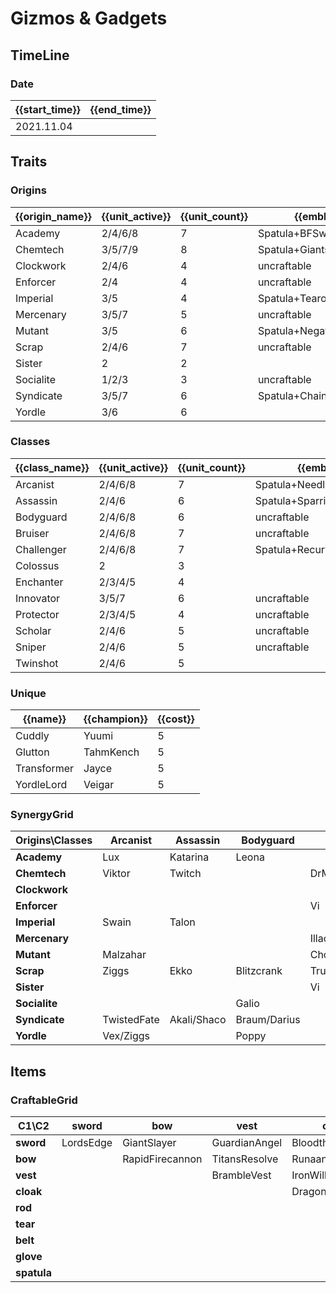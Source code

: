 # Gizmos & Gadgets

## TimeLine
### Date
| {{start_time}} | {{end_time}} |
| -              | -            |
| 2021.11.04     |              |

## Traits
### Origins
| {{origin_name}} | {{unit_active}} | {{unit_count}} | {{emblem}}               | {{desc}} |
| -               | -               | -              | -                        | -        |
| Academy         | 2/4/6/8         | 7              | Spatula+BFSword          |          |
| Chemtech        | 3/5/7/9         | 8              | Spatula+GiantsBelt       |          |
| Clockwork       | 2/4/6           | 4              | uncraftable              |          |
| Enforcer        | 2/4             | 4              | uncraftable              |          |
| Imperial        | 3/5             | 4              | Spatula+Tearofthegoddess |          |
| Mercenary       | 3/5/7           | 5              | uncraftable              |          |
| Mutant          | 3/5             | 6              | Spatula+NegatronCloak    |          |
| Scrap           | 2/4/6           | 7              | uncraftable              |          |
| Sister          | 2               | 2              |                          |          |
| Socialite       | 1/2/3           | 3              | uncraftable              |          |
| Syndicate       | 3/5/7           | 6              | Spatula+ChainVest        |          |
| Yordle          | 3/6             | 6              |                          |          |

### Classes
| {{class_name}} | {{unit_active}} | {{unit_count}} | {{emblem}}                 | {{desc}} |
| -              | -               | -              | -                          | -        |
| Arcanist       | 2/4/6/8         | 7              | Spatula+NeedlesslyLargeRod |          |
| Assassin       | 2/4/6           | 6              | Spatula+SparringGloves     |          |
| Bodyguard      | 2/4/6/8         | 6              | uncraftable                |          |
| Bruiser        | 2/4/6/8         | 7              | uncraftable                |          |
| Challenger     | 2/4/6/8         | 7              | Spatula+RecurveBow         |          |
| Colossus       | 2               | 3              |                            |          |
| Enchanter      | 2/3/4/5         | 4              |                            |          |
| Innovator      | 3/5/7           | 6              | uncraftable                |          |
| Protector      | 2/3/4/5         | 4              | uncraftable                |          |
| Scholar        | 2/4/6           | 5              | uncraftable                |          |
| Sniper         | 2/4/6           | 5              | uncraftable                |          |
| Twinshot       | 2/4/6           | 5              |                            |          |

### Unique
| {{name}}    | {{champion}} | {{cost}} |
| -           | -            | -        |
| Cuddly      | Yuumi        | 5        |
| Glutton     | TahmKench    | 5        |
| Transformer | Jayce        | 5        |
| YordleLord  | Veigar       | 5        |

### SynergyGrid
| ****Origins\Classes**** | **Arcanist** | **Assassin** | **Bodyguard** | **Bruiser**      | **Challenger** | **Colossus** | **Enchanter** | **Innovator** | **Protector** | **Scholar**  | **Sniper**  | **Twinshot** |
| -                       | -            | -            | -             | -                | -              | -            | -             | -             | -             | -            | -           | -            |
| **Academy**             | Lux          | Katarina     | Leona         |                  | Yone           |              |               |               | Garen         | Yuumi        |             | Graves       |
| **Chemtech**            | Viktor       | Twitch       |               | DrMundo/Zac      | Warwick        |              |               | Singed        |               | Lissandra    |             | Urgot        |
| **Clockwork**           |              |              |               |                  | Camille        |              | Orianna       | Zilean        |               |              | Jhin        |              |
| **Enforcer**            |              |              |               | Vi               | Fiora          |              |               | Jayce         |               |              | Caitlyn     |              |
| **Imperial**            | Swain        | Talon        |               |                  | Samira         | Sion         |               |               | Sion          |              |             |              |
| **Mercenary**           |              |              |               | Illaoi/TahmKench | Quinn          |              |               |               |               |              | MissFortune | Gangplank    |
| **Mutant**              | Malzahar     |              |               | ChoGath/DrMundo  | KaiSa          | ChoGath      |               |               | Kassadin      |              | KogMaw      | KogMaw       |
| **Scrap**               | Ziggs        | Ekko         | Blitzcrank    | Trundle          |                |              | Janna         | Ezreal        | Blitzcrank    | Janna        |             | Jinx         |
| **Sister**              |              |              |               | Vi               |                |              |               |               |               |              |             | Jinx         |
| **Socialite**           |              |              | Galio         |                  |                | Galio        | Taric         | Seraphine     |               |              |             |              |
| **Syndicate**           | TwistedFate  | Akali/Shaco  | Braum/Darius  |                  |                |              |               |               |               | Zyra         |             |              |
| **Yordle**              | Vex/Ziggs    |              | Poppy         |                  |                |              | Lulu          | Heimerdinger  |               | Heimerdinger | Tristana    |              |

## Items
### CraftableGrid
| ****C1\C2**** | **sword** | **bow**         | **vest**      | **cloak**        | **rod**               | **tear**      | **belt**       | **glove**      | **spatula**       |
| -             | -         | -               | -             | -                | -                     | -             | -              | -              | -                 |
| **sword**     | LordsEdge | GiantSlayer     | GuardianAngel | Bloodthirster    | HextechGunblade       | SpearofShojin | ZekesHerald    | InfinityEdge   | MagesCap          |
| **bow**       |           | RapidFirecannon | TitansResolve | RunaansHurricane | GuinsoosRageblade     | StatikkShiv   | ZzRotPortal    | LastWhisper    | DuelistsZeal      |
| **vest**      |           |                 | BrambleVest   | IronWill         | LocketoftheIronSolari | FrozenHeart   | SunfireCape    | Shroud         | VanguardsCuirass  |
| **cloak**     |           |                 |               | DragonsClaw      | IonicSpark            | Chalice       | Zephyr         | Quicksilver    | ElderwoodHeirloom |
| **rod**       |           |                 |               |                  | RabadonsDeathcap      | LudensEcho    | Morellonomicon | ArcaneGauntlet | MantleofDusk      |
| **tear**      |           |                 |               |                  |                       | BlueSentinel  | Redemption     | HandofJustice  | SwordoftheDivine  |
| **belt**      |           |                 |               |                  |                       |               | WarmogsArmor   | Backhand       | WarlordsBanner    |
| **glove**     |           |                 |               |                  |                       |               |                | ThiefsGloves   | YoumuusGhostblade |
| **spatula**   |           |                 |               |                  |                       |               |                |                | ForceofNature     |